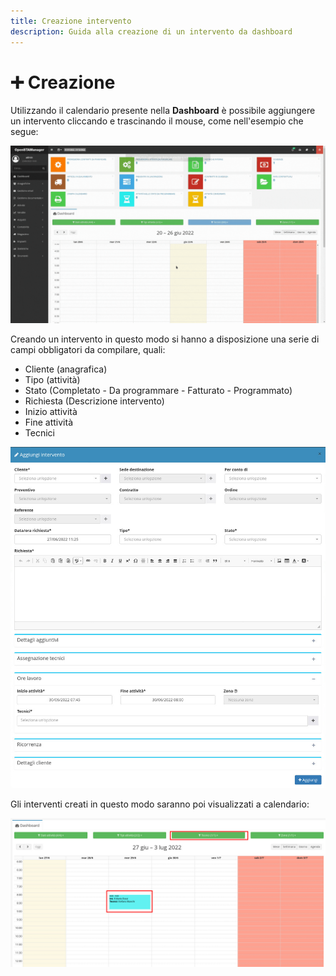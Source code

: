 ```yaml
---
title: Creazione intervento
description: Guida alla creazione di un intervento da dashboard
---
```


# ➕ Creazione

Utilizzando il calendario presente nella **Dashboard** è possibile aggiungere un intervento cliccando e trascinando il mouse, come nell'esempio che segue:

![](<../../.gitbook/assets/Progetto senza titolo.gif>)

Creando un intervento in questo modo si hanno a disposizione una serie di campi obbligatori da compilare, quali:

* Cliente (anagrafica)
* Tipo (attività)
* Stato (Completato - Da programmare - Fatturato - Programmato)
* Richiesta (Descrizione intervento)
* Inizio attività
* Fine attività
* Tecnici

![](<../../.gitbook/assets/Senzanome (1).png>)

Gli interventi creati in questo modo saranno poi visualizzati a calendario:

![](<../../.gitbook/assets/immagine (7).png>)
